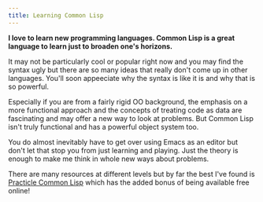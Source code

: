 ```yaml
---
title: Learning Common Lisp
---
```

**I love to learn new programming languages. Common Lisp is a great language to learn just to broaden one's horizons.**

It may not be particularly cool or popular right now and you may find the syntax ugly but there are so many ideas that really don't come up in other languages. You'll soon appeeciate why the syntax is like it is and why that is so powerful. 

Especially if you are from a fairly rigid OO background, the emphasis on a more functional approach and the concepts of treating code as data are fascinating and may offer a new way to look at problems. But Common Lisp isn't truly functional and has a powerful object system too.

You do almost inevitably have to get over using Emacs as an editor but don't let that stop you from just learning and playing. Just the theory is enough to make me think in whole new ways about problems. 

There are many resources at different levels but by far the best I've found is [Practicle Common Lisp](http://gigamonkeys.com/book/) which has the added bonus of being available free online!
